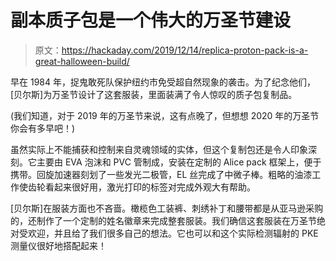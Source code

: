# 副本质子包是一个伟大的万圣节建设

> 原文：<https://hackaday.com/2019/12/14/replica-proton-pack-is-a-great-halloween-build/>

早在 1984 年，捉鬼敢死队保护纽约市免受超自然现象的袭击。为了纪念他们，[贝尔斯]为万圣节设计了这套服装，里面装满了令人惊叹的质子包复制品。

(我们知道，对于 2019 年的万圣节来说，这有点晚了，但想想 2020 年的万圣节你会有多早吧！)

虽然实际上不能捕获和控制来自灵魂领域的实体，但这个复制包还是令人印象深刻。它主要由 EVA 泡沫和 PVC 管制成，安装在定制的 Alice pack 框架上，便于携带。回旋加速器刻划了一些发光二极管，EL 丝完成了中微子棒。粗略的油漆工作使齿轮看起来很好用，激光打印的标签对完成外观大有帮助。

[贝尔斯]在服装方面也不吝啬。橄榄色工装裤、刺绣补丁和腰带都是从亚马逊采购的，还制作了一个定制的姓名徽章来完成整套服装。我们确信这套服装在万圣节绝对受欢迎，并且给了我们很多自己的想法。它也可以和这个实际检测辐射的 PKE 测量仪很好地搭配起来！